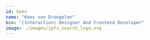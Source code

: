 ```yaml
---
id: kees
name: "Kees van Drongelen"
bio: "(Interaction) Designer And Frontend Developer"
image: ./images/ipfs_search_logo.svg
---
```

